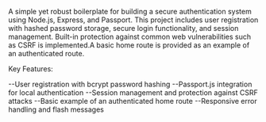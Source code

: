 A simple yet robust boilerplate for building a secure authentication system
using Node.js, Express, and Passport. This project includes user registration with hashed password storage,
secure login functionality, and session management. Built-in protection against common web vulnerabilities such as
CSRF is implemented.A basic home route is provided as an example of an authenticated route.


Key Features:

--User registration with bcrypt password hashing
--Passport.js integration for local authentication
--Session management and protection against CSRF attacks
--Basic example of an authenticated home route
--Responsive error handling and flash messages
